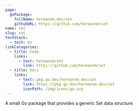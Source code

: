 ```yaml
---
page:
  goPackage:
    fullName: hermannm.dev/set
    githubURL: https://github.com/hermannm/set
name: set
slug: set
techStack:
  - tech: Go
linkCategories:
  - title: Code
    links:
      - text: hermannm/set
        link: https://github.com/hermannm/set
  - title: Docs
    links:
      - text: pkg.go.dev/hermannm.dev/set
        link: https://pkg.go.dev/hermannm.dev/set
        iconPath: /img/icons/go.svg
---
```


A small Go package that provides a generic Set data structure.
